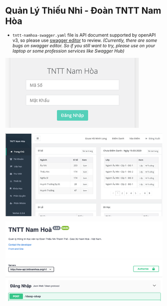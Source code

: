 # Quản Lý Thiếu Nhi - Đoàn TNTT Nam Hòa

- `tntt-namhoa-swagger.yaml` file is API document supported by openAPI v3, so please use [swagger editor](https://editor.swagger.io) to review. *(Currently, there are some bugs on swagger editor. So if you still want to try, please use on your laptop or some profession services like Swagger Hub)*

![Login](./screenshots/login.png)

![Home Page](./screenshots/home.png)

![Home Page](./screenshots/openapi3.png)